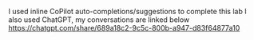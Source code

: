 I used inline CoPilot auto-completions/suggestions to complete this lab
I also used ChatGPT, my conversations are linked below
https://chatgpt.com/share/689a18c2-9c5c-800b-a947-d83f64877a10
